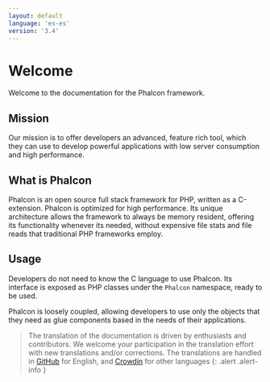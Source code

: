 ```yaml
---
layout: default
language: 'es-es'
version: '3.4'
---
```

# Welcome
Welcome to the documentation for the Phalcon framework.

## Mission
Our mission is to offer developers an advanced, feature rich tool, which they can use to develop powerful applications with low server consumption and high performance.

## What is Phalcon
Phalcon is an open source full stack framework for PHP, written as a C-extension. Phalcon is optimized for high performance. Its unique architecture allows the framework to always be memory resident, offering its functionality whenever its needed, without expensive file stats and file reads that traditional PHP frameworks employ.

## Usage
Developers do not need to know the C language to use Phalcon. Its interface is exposed as PHP classes under the `Phalcon` namespace, ready to be used. 

Phalcon is loosely coupled, allowing developers to use only the objects that they need as glue components based in the needs of their applications.

> The translation of the documentation is driven by enthusiasts and contributors. We welcome your participation in the translation effort with new translations and/or corrections. The translations are handled in <a href="https://github.com/phalcon/docs">GitHub</a> for English, and <a href="https://crowdin.com/project/phalcon-documentation">Crowdin</a> for other languages
{: .alert .alert-info }

